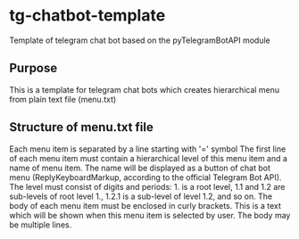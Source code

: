 # tg-chatbot-template
Template of telegram chat bot based on the pyTelegramBotAPI module

## Purpose
This is a template for telegram chat bots which creates hierarchical menu from plain text file (menu.txt)

## Structure of menu.txt file
Each menu item is separated by a line starting with '=' symbol
The first line of each menu item must contain a hierarchical level of this menu item and a name of menu item. The name will be displayed as a button of chat bot menu (ReplyKeyboardMarkup, according to the official Telegram Bot API). The level must consist of digits and periods: 1. is a root level, 1.1 and 1.2 are sub-levels of root level 1., 1.2.1 is a sub-level of level 1.2, and so on.
The body of each menu item must be enclosed in curly brackets. This is a text which will be shown when this menu item is selected by user. The body may be multiple lines.
